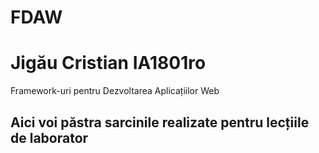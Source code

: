 # FDAW 
# Jigău Cristian IA1801ro
Framework-uri pentru Dezvoltarea Aplicațiilor Web

## Aici voi păstra sarcinile realizate pentru lecțiile de laborator

